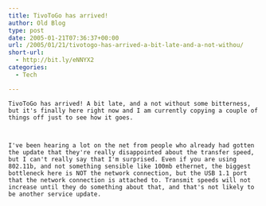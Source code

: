 ```yaml
---
title: TivoToGo has arrived!
author: Old Blog
type: post
date: 2005-01-21T07:36:37+00:00
url: /2005/01/21/tivotogo-has-arrived-a-bit-late-and-a-not-withou/
short-url:
  - http://bit.ly/eNNYX2
categories:
  - Tech

---
```

<div class='microid-http+http:sha1:53c6e77975ba58009c85138ecb9373c131d4c21e'>
  
    TivoToGo has arrived! A bit late, and a not without some bitterness, but it's finally here right now and I am currently copying a couple of things off just to see how it goes.
  
  
  
    I've been hearing a lot on the net from people who already had gotten the update that they're really disappointed about the transfer speed, but I can't really say that I'm surprised. Even if you are using 802.11b, and not something sensible like 100mb ethernet, the biggest bottleneck here is NOT the network connection, but the USB 1.1 port that the network connection is attached to. Transmit speeds will not increase until they do something about that, and that's not likely to be another service update.
  
